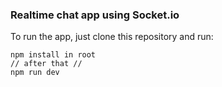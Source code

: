 ### Realtime chat app using Socket.io 

To run the app, just clone this repository and run:

```
npm install in root
// after that //
npm run dev
```
